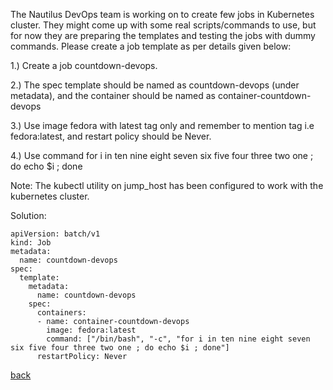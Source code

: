 The Nautilus DevOps team is working on to create few jobs in Kubernetes cluster. They might come up with some real scripts/commands to use, but for now they are preparing the templates and testing the jobs with dummy commands. Please create a job template as per details given below:  

1.) Create a job countdown-devops.  

2.) The spec template should be named as countdown-devops (under metadata), and the container should be named as container-countdown-devops  

3.) Use image fedora with latest tag only and remember to mention tag i.e fedora:latest, and restart policy should be Never.  

4.) Use command for i in ten nine eight seven six five four three two one ; do echo $i ; done  

Note: The kubectl utility on jump_host has been configured to work with the kubernetes cluster.   

Solution:  

```
apiVersion: batch/v1
kind: Job
metadata:
  name: countdown-devops
spec:
  template:
    metadata:
      name: countdown-devops
    spec:
      containers:
      - name: container-countdown-devops
        image: fedora:latest
        command: ["/bin/bash", "-c", "for i in ten nine eight seven six five four three two one ; do echo $i ; done"]
      restartPolicy: Never
```

[back](https://github.com/MederD/Kodekloud-Engineer-Tasks)  
